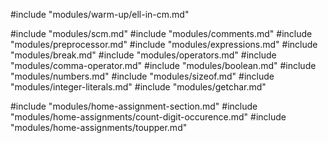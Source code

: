 #include "modules/warm-up/ell-in-cm.md"

#include "modules/scm.md"
#include "modules/comments.md"
#include "modules/preprocessor.md"
#include "modules/expressions.md"
#include "modules/break.md"
#include "modules/operators.md"
#include "modules/comma-operator.md"
#include "modules/boolean.md"
#include "modules/numbers.md"
#include "modules/sizeof.md"
#include "modules/integer-literals.md"
#include "modules/getchar.md"

#include "modules/home-assignment-section.md"
#include "modules/home-assignments/count-digit-occurence.md"
#include "modules/home-assignments/toupper.md"
